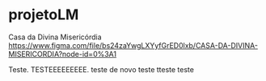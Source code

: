 # projetoLM
Casa da Divina Misericórdia
https://www.figma.com/file/bs24zaYwgLXYyfGrED0lxb/CASA-DA-DIVINA-MISERICORDIA?node-id=0%3A1

Teste. TESTEEEEEEEEE. teste de novo teste tteste teste